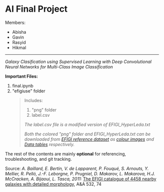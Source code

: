 # AI Final Project
Members:
- Abisha
- Gavin
- Rasyid
- Hikmal

---

*Galaxy Clasification using Supervised Learning with Deep Convolutional Neural Networks for Multi-Class Image Classification*

**Important Files:**
1. final.ipynb
2. "efigiuse" folder
    > Includes:
    > 1. "png" folder
    > 2. label.csv
    >
    > *The label.csv file is a modified version of EFIGI_HyperLeda.txt*
    >
    >*Both the colored "png" folder and EFIGI_HyperLeda.txt can be downloaded from [EFIGI reference dataset](https://www.astromatic.net/projects/efigi/) as [colour images](https://www.astromatic.net/download/efigi/efigi_png_gri-1.6.tgz) and [Data tables](https://www.astromatic.net/download/efigi/efigi_tables-1.6.2.tgz) respectively.*

The rest of the contents are mainly **optional** for referencing, troubleshooting, and git tracking.

Source:
*A. Baillard, E. Bertin, V. de Lapparent, P. Fouqué, S. Arnouts, Y. Mellier, R. Pelló, J.-F. Leborgne, P. Prugniel, D. Makarov, L. Makarova, H.J. McCracken, A. Bijaoui, L. Tasca, 2011:* [The EFIGI catalogue of 4458 nearby galaxies with detailed morphology](https://arxiv.org/abs/1103.5734), A&A 532, 74
